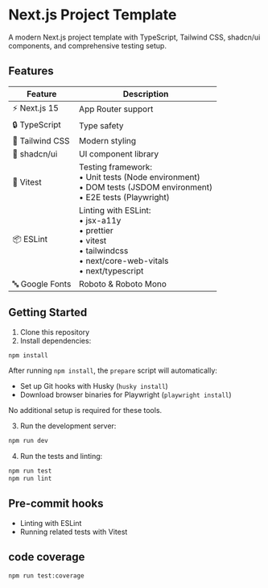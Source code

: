 # Next.js Project Template

A modern Next.js project template with TypeScript, Tailwind CSS, shadcn/ui components, and comprehensive testing setup.

## Features

| Feature | Description |
|---------|-------------|
| ⚡️ Next.js 15 | App Router support |
| 🔒 TypeScript | Type safety |
| 💅 Tailwind CSS | Modern styling |
| 🎨 shadcn/ui | UI component library |
| 🧪 Vitest | Testing framework:<br>• Unit tests (Node environment)<br>• DOM tests (JSDOM environment)<br>• E2E tests (Playwright) |
| 📦 ESLint | Linting with ESLint:<br>• jsx-a11y<br>• prettier<br>• vitest<br>• tailwindcss<br>• next/core-web-vitals<br>• next/typescript |
| 🔤 Google Fonts | Roboto & Roboto Mono |

## Getting Started

1. Clone this repository
2. Install dependencies:

```bash
npm install
```

After running `npm install`, the `prepare` script will automatically:
- Set up Git hooks with Husky (`husky install`)
- Download browser binaries for Playwright (`playwright install`)

No additional setup is required for these tools.

3. Run the development server:

```bash
npm run dev
```

4. Run the tests and linting:

```bash
npm run test
npm run lint
```

## Pre-commit hooks

- Linting with ESLint
- Running related tests with Vitest

## code coverage

```bash
npm run test:coverage
```

